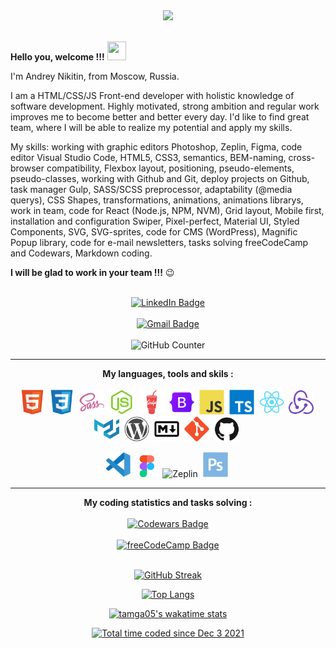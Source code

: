 <div id="header" align="center">
<img src="https://media.giphy.com/media/du3J3cXyzhj75IOgvA/giphy.gif" width="50"/>
</div>
<br>

**Hello you, welcome !!!**   <img src="https://media.giphy.com/media/hvRJCLFzcasrR4ia7z/giphy.gif" height="30" width="30">

I'm Andrey Nikitin, from Moscow, Russia.

I am a HTML/CSS/JS Front-end developer with holistic knowledge of software development. Highly motivated, strong ambition and regular work improves me to become better and better every day. I'd like to find great team, where I will be able to realize my potential and apply my skills.

My skills: working with graphic editors Photoshop, Zeplin, Figma, code editor Visual Studio Code, HTML5, CSS3, semantics, BEM-naming, cross-browser compatibility, Flexbox layout, positioning, pseudo-elements, pseudo-classes, working with Github and Git, deploy projects on Github, task manager Gulp, SASS/SCSS preprocessor, adaptability (@media querys), CSS Shapes, transformations, animations, animations librarys, work in team, code for React (Node.js, NPM, NVM), Grid layout, Mobile first, installation and configuration Swiper, Pixel-perfect, Material UI, Styled Components, SVG, SVG-sprites, code for CMS (WordPress), Magnific Popup library, code for e-mail newsletters, tasks solving freeCodeCamp and Codewars, Markdown coding.

**I will be glad to work in your team !!!** 😉
<br>
<br>
<div align="center">
<a href="https://www.linkedin.com/in/andrey-nikitin-rus/">
<img src="https://img.shields.io/badge/LinkedIn-blue?logo=linkedin&logoColor=white&style=flat-square" height="27" alt="LinkedIn Badge"/>
</a>
<div>
<br>
<div align="center">
<a href="mailto:tamga05@gmail.com">
<img src="https://img.shields.io/badge/Gmail-red?logo=gmail&logoColor=white&style=flat-square" height="27" alt="Gmail Badge"/>
</a>
<div>

<br>
<div id="badges" align="center">
<img src="https://komarev.com/ghpvc/?username=tamga05&style=flat-square&color=orange" height="27" alt="GitHub Counter"/>
</div>

****
<div align="center">
<strong>My languages, tools and skils :</strong>
<br>
<br>
<div>
<img src="https://github.com/devicons/devicon/blob/master/icons/html5/html5-original.svg" title="HTML5" alt="HTML" width="40" height="40"/>&nbsp;
<img src="https://github.com/devicons/devicon/blob/master/icons/css3/css3-original.svg"  title="CSS3" alt="CSS" width="40" height="40"/>&nbsp;
<img src="https://github.com/devicons/devicon/blob/master/icons/sass/sass-original.svg" title="SASS" alt="SASS" width="40" height="40"/>&nbsp;
<img src="https://github.com/devicons/devicon/blob/master/icons/nodejs/nodejs-original.svg" title="NodeJS" alt="NodeJS" width="40" height="40"/>&nbsp;
<img src="https://github.com/devicons/devicon/blob/master/icons/gulp/gulp-plain.svg" title="Gulp" alt="Gulp" width="40" height="40"/>&nbsp;
<img src="https://github.com/devicons/devicon/blob/master/icons/bootstrap/bootstrap-original.svg" title="Bootstrap" alt="Bootstrap" width="40" height="40"/>&nbsp;
<img src="https://github.com/devicons/devicon/blob/master/icons/javascript/javascript-original.svg" title="JavaScript" alt="JavaScript" width="40" height="40"/>&nbsp;
<img src="https://github.com/devicons/devicon/blob/master/icons/typescript/typescript-original.svg" title="TypeScript" alt="TypeScript" width="40" height="40"/>&nbsp;
<img src="https://github.com/devicons/devicon/blob/master/icons/react/react-original.svg" title="React" alt="React" width="40" height="40"/>&nbsp;
<img src="https://github.com/devicons/devicon/blob/master/icons/redux/redux-original.svg" title="Redux" alt="Redux " width="40" height="40"/>&nbsp;
<img src="https://github.com/devicons/devicon/blob/master/icons/materialui/materialui-original.svg" title="Material UI" alt="Material UI" width="40" height="40"/>&nbsp;
<img src="https://github.com/devicons/devicon/blob/master/icons/wordpress/wordpress-plain.svg" title="WordPress" alt="WordPress" width="40" height="40"/>&nbsp;
<img src="https://github.com/devicons/devicon/blob/master/icons/markdown/markdown-original.svg" title="Markdown" alt="Markdown" width="40" height="40"/>&nbsp;
<img src="https://github.com/devicons/devicon/blob/master/icons/git/git-original.svg" title="Git" alt="Git" width="40" height="40"/>&nbsp;
<img src="https://github.com/devicons/devicon/blob/master/icons/github/github-original.svg" title="GitHub" alt="GitHub" width="40" height="40"/>&nbsp;

<img src="https://github.com/devicons/devicon/blob/master/icons/vscode/vscode-original.svg" title="VSCode" alt="VSCode" width="40" height="40"/>&nbsp;
<img src="https://github.com/devicons/devicon/blob/master/icons/figma/figma-original.svg" title="Figma" alt="Figma" width="35" height="35"/>&nbsp;
<img src="https://github.com/zeplin/zeplin-workbook/blob/master/img/logo.svg" title="Zeplin" alt="Zeplin" width="40" height="40"/>&nbsp;
<img src="https://github.com/devicons/devicon/blob/master/icons/photoshop/photoshop-plain.svg" title="Photoshop" alt="Photoshop" width="40" height="40"/>&nbsp;
</div>
</div>

****

<div align="center">
<strong>My coding statistics and tasks solving :</strong>
<br>
<br>

<div id="badges">
<a href="https://www.codewars.com/users/Andrey%20Nikitin">
<img src="https://img.shields.io/badge/Codewars-red?style=flat-square&logo=Codewars&logoColor=white" height="27" alt="Codewars Badge"/>
</a>
</div>
<br>
<div id="badges">
<a href="https://www.freecodecamp.org/tamga05">
<img src="https://img.shields.io/badge/freeCodeCamp-black?style=flat-square&logo=freeCodeCamp&logoColor=white" height="27" alt="freeCodeCamp Badge"/>
</a>
</div>
<br>

[![GitHub Streak](http://github-readme-streak-stats.herokuapp.com?user=tamga05&theme=white&date_format=j%20M%5B%20Y%5D)](https://git.io/streak-stats)
<br>

[![Top Langs](https://github-readme-stats.vercel.app/api/top-langs/?username=tamga05&layout=compact&theme=white)](https://github.com/anuraghazra/github-readme-stats)
<br>

[![tamga05's wakatime stats](https://github-readme-stats.vercel.app/api/wakatime?username=tamga05)](https://github.com/anuraghazra/github-readme-stats)
<br>

<a href="https://wakatime.com/@d1404803-9fc1-4524-ad54-f97ce2c8dea1"><img src="https://wakatime.com/badge/user/d1404803-9fc1-4524-ad54-f97ce2c8dea1.svg" height="27"    alt="Total time coded since Dec 3 2021" /></a>
<br>

</div>
